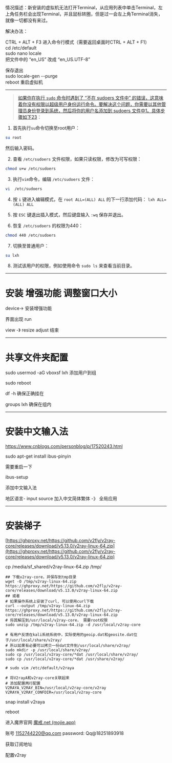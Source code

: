 
情况描述：新安装的虚拟机无法打开Terminal，从应用列表中单击Terminal，左上角任务栏会出现Terminal，并且鼠标转圈，但是过一会左上角Terminal消失，就像一切都没有来过。

解决办法：

CTRL + ALT + F3 进入命令行模式（需要返回桌面时CTRL + ALT + F1）  
cd /etc/default  
sudo nano locale  
把文件中的 “en_US” 改成 “en_US.UTF-8”

保存退出  
sudo locale-gen --purge  
reboot 重启虚拟机

---

> 	[如果你在执行 `sudo` 命令时遇到了 “不在 sudoers 文件中” 的错误，这意味着你没有权限以超级用户身份运行命令。要解决这个问题，你需要以其他管理员身份登录到系统，然后将你的用户名添加到 sudoers 文件中](https://blog.csdn.net/bean_business/article/details/112248565)[1](https://blog.csdn.net/bean_business/article/details/112248565)[。具体步骤如下](about:blank#)[2](https://zhuanlan.zhihu.com/p/143388819)[3](https://blog.csdn.net/csdnzouqi/article/details/95499348)：

1. 首先执行`su`命令切换至root用户：

```bash
su root
```

然后输入密码。

2. 查看 `/etc/sudoers` 文件权限，如果只读权限，修改为可写权限：

```bash
chmod u+w /etc/sudoers
```

3. 执行`vim`命令，编辑 `/etc/sudoers` 文件：

```bash
vi  /etc/sudoers
```

4. 按 `i` 键进入编辑模式，在 `root ALL=(ALL) ALL` 的下一行添加代码： `lxh ALL=(ALL) ALL`
    
5. 按 `ESC` 键退出插入模式，然后键盘输入 `:wq` 保存并退出。
    
6. 恢复 `/etc/sudoers` 的权限为440：
    

```bash
chmod 440 /etc/sudoers
```

7. 切换至普通用户：

```bash
su lxh
```

8. 测试该用户的权限，例如使用命令 `sudo ls` 来查看当前目录。



---
# 安装 增强功能 调整窗口大小

device-> 安装增强功能  

界面出现 run

view -》 resize    adjust  结束


---
# 共享文件夹配置

sudo usermod -aG vboxsf lxh 添加用户到组

sudo reboot

df -h 确保正确挂在

groups lxh  确保在组内

---
# 安装中文输入法

https://www.cnblogs.com/personblog/p/17520243.html

sudo apt-get install ibus-pinyin



需要重启一下

ibus-setup

添加中文输入法

地区语言- input source 加入中文简体繁体 -》 全局应用

---

# 安装梯子

[https://ghproxy.net/https://github.com/v2fly/v2ray-core/releases/download/v5.13.0/v2ray-linux-64.zip](https://ghproxy.net/https://github.com/v2fly/v2ray-core/releases/download/v5.13.0/v2ray-linux-64.zip)

cp /media/sf_shared/v2ray-linux-64.zip /tmp/

```
## 下载v2ray-core，并保存到tmp目录  
wget -O /tmp/v2ray-linux-64.zip https://ghproxy.net/https://github.com/v2fly/v2ray-core/releases/download/v5.13.0/v2ray-linux-64.zip  
## 或者  
# 如果操作系统上安装了curl, 可以使用curl下载  
curl --output /tmp/v2ray-linux-64.zip https://ghproxy.net/https://github.com/v2fly/v2ray-core/releases/download/v5.13.0/v2ray-linux-64.zip  
# 将其解压到/usr/local/v2ray-core， 需要root权限  
sudo unzip /tmp/v2ray-linux-64.zip -d /usr/local/v2ray-core  
  
# 有用户反馈在kali系统系统中，实际使用的geoip.dat和geosite.dat位于/usr/local/share/v2ray/  
# 所以如果有必要可以拷贝一份dat文件到/usr/local/share/v2ray/  
sudo mkdir -p /usr/local/share/v2ray/  
sudo cp /usr/local/v2ray-core/*dat /usr/local/share/v2ray/
sudo cp /usr/local/v2ray-core/*dat /usr/share/v2ray/
```


```
# sudo vim /etc/default/v2raya  
  
# 将V2rayA和v2ray-core关联起来  
# 添加配置两行配置  
V2RAYA_V2RAY_BIN=/usr/local/v2ray-core/v2ray  
V2RAYA_V2RAY_CONFDIR=/usr/local/v2ray-core
```

snap install v2raya

reboot


进入魔界官网 [魔戒.net (mojie.app)](https://mojie.app/dashboard)

账号 1152744220@qq.com
password: Qq@18251893918

获取订阅地址

配置v2ray 

